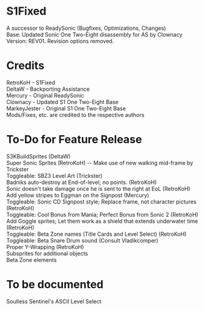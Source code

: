 # S1Fixed
 A successor to ReadySonic (Bugfixes, Optimizations, Changes)  
 Base: Updated Sonic One Two-Eight disassembly for AS by Clownacy  
 Version: REV01. Revision options removed.  

# Credits
 RetroKoH - S1Fixed  
 DeltaW - Backporting Assistance  
 Mercury - Original ReadySonic  
 Clownacy - Updated S1 One Two-Eight Base  
 MarkeyJester - Original S1 One Two-Eight Base  
 Mods/Fixes, etc. are credited to the respective authors  

# To-Do for Feature Release
 S3KBuildSprites (DeltaW)  
 Super Sonic Sprites (RetroKoH) -- Make use of new walking mid-frame by Trickster  
 Toggleable: SBZ3 Level Art (Trickster)  
 Badniks auto-destroy at End-of-level; no points. (RetroKoH)  
 Sonic doesn't take damage once he is sent to the right at EoL (RetroKoH)  
 Add yellow stripes to Eggman on the Signpost (Mercury)  
 Toggleable: Sonic CD Signpost style; Replace frame, not character pictures (RetroKoH)  
 Toggleable: Cool Bonus from Mania; Perfect Bonus from Sonic 2 (RetroKoH)  
 Add Goggle sprites; Let them work as a shield that extends underwater time (RetroKoH)  
 Toggleable: Beta Zone names (Title Cards and Level Select) (RetroKoH)  
 Toggleable: Beta Snare Drum sound (Consult Vladikcomper)  
 Proper Y-Wrapping (RetroKoH)  
 Subsprites for additional objects  
 Beta Zone elements  

# To be documented
 Soulless Sentinel's ASCII Level Select
